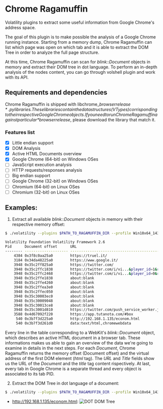 # Chrome Ragamuffin
Volatility plugins to extract some useful information from Google Chrome's address space.

The goal of this plugin is to make possible the analysis of a Google Chrome running instance. Starting from a memory dump, 
Chrome Ragamuffin can list which page was open on which tab and it is able to extract the DOM Tree in order to analyze the full page structure.

At this time, Chrome Ragamuffin can scan for *blink::Document* objects in memory and extract their DOM tree in dot language. To perform an in-depth analysis of the nodes content, you can go through volshell plugin and work with its API.

## Requirements and dependencies
Chrome Ragamuffin is shipped with libchrome_*$browserrelease*.py libraries. These libraries contain the data structures (VTypes) corrisponding to their respective Google Chrome objects. If you need to run Chrome Ragamuffin against particular *$browserrelease*, please download the library that match it.
### Features list
- [x] Little endian support
- [x] DOM Analysis
- [x] Active HTML Documents overview
- [x] Google Chrome (64-bit) on Windows OSes
- [ ] JavaScript execution analysis
- [ ] HTTP requests/responses analysis
- [ ] Big endian support
- [ ] Google Chrome (32-bit) on Windows OSes
- [ ] Chromium (64-bit) on Linux OSes
- [ ] Chromium (32-bit) on Linux OSes

## Examples:
1) Extract all available *blink::Document* objects in memory with their respective memory offset:
```sh
$ ./volatility --plugins $PATH_TO_RAGAMUFFIN_DIR --profile Win10x64_14393 -f dump.vmem chrome_ragamuffin

Volatility Foundation Volatility Framework 2.6
Pid      Document offset      URL                                                Title                                              DOM start address
-------- -------------------- -------------------------------------------------- -------------------------------------------------- -----------------
    4384 0x3f8c0aa25a0        https://truel.it/                                  TRUEL IT | Home                                    0x3f8c0aa3230   
    3184 0x34da48225a0        https://www.google.it/                             Google                                             0x34da4823230   
    3948 0x35c2ff825a0        https://twitter.com/                               Twitter. ? ci? che sta accadendo.                  0x35c2ff83230   
    3948 0x35c2ffc1838        https://twitter.com/i/vi...&player_id=1&rpc_init=1 Twitter web player                                 0x35c2ffc30f8   
    3948 0x35c2ffc2468        https://twitter.com/i/vi...&player_id=0&rpc_init=1 Twitter web player                                 0x35c2ffc9b98   
    3948 0x35c2ffe1838        about:blank                                        None                                               0x35c2ffe2468   
    3948 0x35c2ffe4260        about:blank                                        None                                               0x35c2ffe4e90   
    3948 0x35c2ffea3e0        about:blank                                        None                                               0x35c2ffeb010  
    3948 0x35c2ffec050        about:blank                                        None                                               0x35c2ffecc80   
    3948 0x35c30003ec0        about:blank                                        None                                               0x35c30004af0   
    3948 0x35c30009048        about:blank                                        None                                               0x35c30009c78   
    3948 0x35c30013ce8        about:blank                                        None                                               0x35c30014918   
    3948 0x35c3001d810        https://twitter.com/push_service_worker.js         None                                               0x35c3001e440   
    3588 0x4d67092f220        https://app.tutanota.com/#box                      vulwdfhvl@tuta.io - Tutanota                       0x4d67092fff0   
     540 0x3b7f3d225a0        http://192.168.1.135/econom.html                   None                                               0x3b7f3d231d0   
     540 0x3b7f3d261d0        data:text/html,chromewebdata                       138.68.93.144                                      0x3b7f3d26e60   
```
Every line in the table corresponding to a WebKit's *blink::Document* object, which describes an active HTML document in a browser tab.
These informations makes us able to gain an overview of the data we're going to examine in details in the next steps. For each *Document*, Chrome Ragamuffin returns the memory offset (Document offset) and the virtual address of the first DOM element (*html* tag). The *URL* and *Title* fields show us the URL of the *Document* and the *title* tag content rispectively. At last, every tab in Google Chrome is a separate thread and every object is associated to its tab PID.

2) Extract the DOM Tree in dot language of a document:
```sh
$ ./volatility --plugins $PATH_TO_RAGAMUFFIN_DIR --profile Win10x64_14393 -f dump.vmem chrome_ragamuffin -p 540 --documents 0x3b7f3d225a0 --output dot --output-file econom.dot
```
- http://192.168.1.135/econom.html:
![DOT DOM Tree](https://github.com/MalfurionStormrage/chrome_ragamuffin/blob/master/540.png)
